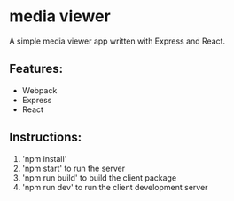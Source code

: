 # media viewer

A simple media viewer app written with Express and React.

## Features:
- Webpack
- Express
- React

## Instructions:
1. 'npm install'
1. 'npm start' to run the server
1. 'npm run build' to build the client package
1. 'npm run dev' to run the client development server
